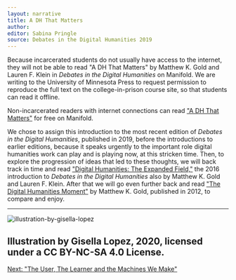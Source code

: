 ```yaml
---
layout: narrative
title: A DH That Matters
author:
editor: Sabina Pringle
source: Debates in the Digital Humanities 2019
---
```


Because incarcerated students do not usually have access to the internet, they will not be able to read "A DH That Matters" by Matthew K. Gold and Lauren F. Klein in *Debates in the Digital Humanities* on Manifold. We are writing to the University of Minnesota Press to request permission to reproduce the full text on the college-in-prison course site, so that students can read it offline.

Non-incarcerated readers with internet connections can read ["A DH That Matters"](https://dhdebates.gc.cuny.edu/read/untitled-f2acf72c-a469-49d8-be35-67f9ac1e3a60/section/0cd11777-7d1b-4f2c-8fdf-4704e827c2c2#intro/) for free on Manifold.  

We chose to assign this introduction to the most recent edition of *Debates in the Digital Humanities*, published in 2019, before the introductions to earlier editions, because it speaks urgently to the important role digital humanities work can play and is playing now, at this stricken time. Then, to explore the progression of ideas that led to these thoughts, we will back track in time and read ["Digital Humanities: The Expanded Field,"](https://dhdebates.gc.cuny.edu/read/untitled/section/14b686b2-bdda-417f-b603-96ae8fbbfd0f#intro/) the 2016 introduction to *Debates in the Digital Humanities* also by Matthew K. Gold and Lauren F. Klein. After that we will go even further back and read ["The Digital Humanities Moment"](https://dhdebates.gc.cuny.edu/read/untitled-88c11800-9446-469b-a3be-3fdb36bfbd1e/section/fcd2121c-0507-441b-8a01-dc35b8baeec6#intro/) by Matthew K. Gold, published in 2012, to compare and enjoy.

---

<img src="/intro-to-dh/assets/img/gise/gise3-notext.png" alt=illustration-by-gisella-lopez>

Illustration by Gisella Lopez, 2020, licensed under a CC BY-NC-SA 4.0 License.
---

[Next: "The User, The Learner and the Machines We Make"](/intro-to-dh/readings/3-userlearnermachines)

